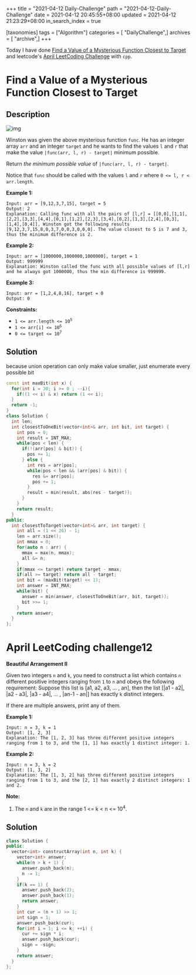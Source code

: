 +++
title = "2021-04-12 Daily-Challenge"
path = "2021-04-12-Daily-Challenge"
date = 2021-04-12 20:45:55+08:00
updated = 2021-04-12 21:23:29+08:00
in_search_index = true

[taxonomies]
tags = ["Algorithm"]
categories = [ "DailyChallenge",]
archives = [ "archive",]
+++

Today I have done [Find a Value of a Mysterious Function Closest to Target](https://leetcode.com/problems/find-a-value-of-a-mysterious-function-closest-to-target/) and leetcode's [April LeetCoding Challenge](https://leetcode.com/explore/challenge/card/april-leetcoding-challenge-2021/594/week-2-april-8th-april-14th/3705/) with `cpp`.

<!-- more -->

# Find a Value of a Mysterious Function Closest to Target

## Description

![img](https://assets.leetcode.com/uploads/2020/07/09/change.png)

Winston was given the above mysterious function `func`. He has an integer array `arr` and an integer `target` and he wants to find the values `l` and `r` that make the value `|func(arr, l, r) - target|` minimum possible.

Return *the minimum possible value* of `|func(arr, l, r) - target|`.

Notice that `func` should be called with the values `l` and `r` where `0 <= l, r < arr.length`.

 

**Example 1:**

```
Input: arr = [9,12,3,7,15], target = 5
Output: 2
Explanation: Calling func with all the pairs of [l,r] = [[0,0],[1,1],[2,2],[3,3],[4,4],[0,1],[1,2],[2,3],[3,4],[0,2],[1,3],[2,4],[0,3],[1,4],[0,4]], Winston got the following results [9,12,3,7,15,8,0,3,7,0,0,3,0,0,0]. The value closest to 5 is 7 and 3, thus the minimum difference is 2.
```

**Example 2:**

```
Input: arr = [1000000,1000000,1000000], target = 1
Output: 999999
Explanation: Winston called the func with all possible values of [l,r] and he always got 1000000, thus the min difference is 999999.
```

**Example 3:**

```
Input: arr = [1,2,4,8,16], target = 0
Output: 0
```

 

**Constraints:**

- <code>1 <= arr.length <= 10<sup>5</sup></code>
- <code>1 <= arr[i] <= 10<sup>6</sup></code>
- <code>0 <= target <= 10<sup>7</sup></code>

## Solution

because union operation can only make value smaller, just enumerate every possible bit

``` cpp
const int maxBit(int x) {
  for(int i = 30; i >= 0 ; --i){
    if((1 << i) & x) return (1 << i);
  }
  return -1;
}
class Solution {
  int len;
  int closestToOneBit(vector<int>& arr, int bit, int target) {
    int pos = 0;
    int result = INT_MAX;
    while(pos < len) {
      if(!(arr[pos] & bit)) {
        pos += 1;
      } else {
        int res = arr[pos];
        while(pos < len && (arr[pos] & bit)) {
          res &= arr[pos];
          pos += 1;
        }
        result = min(result, abs(res - target));
      }
    }
    return result;
  }
public:
  int closestToTarget(vector<int>& arr, int target) {
    int all = (1 << 26) - 1;
    len = arr.size();
    int mmax = 0;
    for(auto n : arr) {
      mmax = max(n, mmax);
      all &= n;
    }
    if(mmax <= target) return target - mmax;
    if(all >= target) return all - target;
    int bit = (maxBit(target) << 1);
    int answer = INT_MAX;
    while(bit) {
      answer = min(answer, closestToOneBit(arr, bit, target));
      bit >>= 1;
    }
    return answer;
  }
};
```

# April LeetCoding challenge12

**Beautiful Arrangement II**

Given two integers `n` and `k`, you need to construct a list which contains `n` different positive integers ranging from `1` to `n` and obeys the following requirement:
Suppose this list is [a1, a2, a3, ... , an], then the list [|a1 - a2|, |a2 - a3|, |a3 - a4|, ... , |an-1 - an|] has exactly `k` distinct integers.

If there are multiple answers, print any of them.

**Example 1:**

```
Input: n = 3, k = 1
Output: [1, 2, 3]
Explanation: The [1, 2, 3] has three different positive integers ranging from 1 to 3, and the [1, 1] has exactly 1 distinct integer: 1.
```



**Example 2:**

```
Input: n = 3, k = 2
Output: [1, 3, 2]
Explanation: The [1, 3, 2] has three different positive integers ranging from 1 to 3, and the [2, 1] has exactly 2 distinct integers: 1 and 2.
```



**Note:**

1. The `n` and `k` are in the range 1 <= k < n <= 10<sup>4</sup>.

## Solution

``` cpp
class Solution {
public:
  vector<int> constructArray(int n, int k) {
    vector<int> answer;
    while(n > k + 1) {
      answer.push_back(n);
      n -= 1;
    }
    if(k == 1) {
      answer.push_back(2);
      answer.push_back(1);
      return answer;
    }
    int cur = (n + 1) >> 1;
    int sign = 1;
    answer.push_back(cur);
    for(int i = 1; i <= k; ++i) {
      cur += sign * i;
      answer.push_back(cur);
      sign = -sign;
    }
    return answer;
  }
};
```
